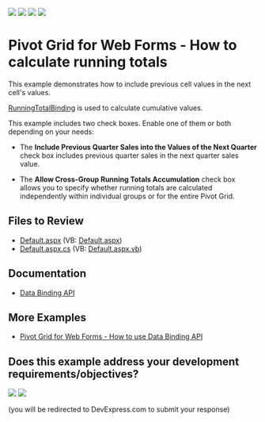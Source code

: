<!-- default badges list -->
![](https://img.shields.io/endpoint?url=https://codecentral.devexpress.com/api/v1/VersionRange/128577011/21.2.3%2B)
[![](https://img.shields.io/badge/Open_in_DevExpress_Support_Center-FF7200?style=flat-square&logo=DevExpress&logoColor=white)](https://supportcenter.devexpress.com/ticket/details/T590001)
[![](https://img.shields.io/badge/📖_How_to_use_DevExpress_Examples-e9f6fc?style=flat-square)](https://docs.devexpress.com/GeneralInformation/403183)
[![](https://img.shields.io/badge/💬_Leave_Feedback-feecdd?style=flat-square)](#does-this-example-address-your-development-requirementsobjectives)
<!-- default badges end -->
# Pivot Grid for Web Forms - How to calculate running totals

This example demonstrates how to include previous cell values in the next cell's values. 


[RunningTotalBinding](https://docs.devexpress.com/AspNet/DevExpress.Web.ASPxPivotGrid.RunningTotalBinding?p=netframework) is used to calculate cumulative values.

This example includes two check boxes. Enable one of them or both depending on your needs:
- The **Include Previous Quarter Sales into the Values of the Next Quarter** check box includes previous quarter sales in the next quarter sales value. 

- The **Allow Cross-Group Running Totals Accumulation** check box allows you to specify whether running totals are calculated independently within individual groups or for the entire Pivot Grid.

## Files to Review

- [Default.aspx](./CS/RunningTotal/Default.aspx) (VB: [Default.aspx](./VB/RunningTotal/Default.aspx))
- [Default.aspx.cs](./CS/RunningTotal/Default.aspx.cs) (VB: [Default.aspx.vb](./VB/RunningTotal/Default.aspx.vb))

## Documentation

- [Data Binding API](https://docs.devexpress.com/CoreLibraries/401533/devexpress-pivot-grid-core-library/data-binding-api)

## More Examples

- [Pivot Grid for Web Forms - How to use Data Binding API](https://github.com/DevExpress-Examples/aspxpivotgrid-field-calculation-bindings)
<!-- feedback -->
## Does this example address your development requirements/objectives?

[<img src="https://www.devexpress.com/support/examples/i/yes-button.svg"/>](https://www.devexpress.com/support/examples/survey.xml?utm_source=github&utm_campaign=web-forms-pivot-grid-calculate-running-totals&~~~was_helpful=yes) [<img src="https://www.devexpress.com/support/examples/i/no-button.svg"/>](https://www.devexpress.com/support/examples/survey.xml?utm_source=github&utm_campaign=web-forms-pivot-grid-calculate-running-totals&~~~was_helpful=no)

(you will be redirected to DevExpress.com to submit your response)
<!-- feedback end -->
